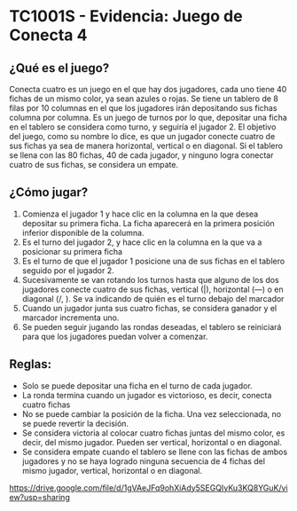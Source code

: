 # TC1001S - Evidencia: Juego de Conecta 4

## ¿Qué es el juego?
Conecta cuatro es un juego en el que hay dos jugadores, cada uno tiene 40 fichas de un mismo color, ya sean azules o rojas. Se tiene un tablero de 8 filas por 10 columnas en el que los jugadores irán depositando sus fichas columna por columna. Es un juego de turnos por lo que, depositar una ficha en el tablero se considera como turno, y seguiría el jugador 2. El objetivo del juego, como su nombre lo dice, es que un jugador conecte cuatro de sus fichas ya sea de manera horizontal, vertical o en diagonal. 
Si el tablero se llena con las 80 fichas, 40 de cada jugador, y ninguno logra conectar cuatro de sus fichas, se considera un empate.


## ¿Cómo jugar?
1. Comienza el jugador 1 y hace clic en la columna en la que desea depositar su primera ficha. La ficha aparecerá en la primera posición inferior disponible de la columna.
2. Es el turno del jugador 2, y hace clic en la columna en la que va a posicionar su primera ficha
3. Es el turno de que el jugador 1 posicione una de sus fichas en el tablero seguido por el jugador 2. 
4. Sucesivamente se van rotando los turnos hasta que alguno de los dos jugadores conecte cuatro de sus fichas, vertical (|), horizontal (—) o en diagonal (/, \). Se va indicando de quién es el turno debajo del marcador 
5. Cuando un jugador junta sus cuatro fichas, se considera ganador y el marcador incrementa uno.
6. Se pueden seguir jugando las rondas deseadas, el tablero se reiniciará para que los jugadores puedan volver a comenzar.


## Reglas:
* Solo se puede depositar una ficha en el turno de cada jugador.
* La ronda termina cuando un jugador es victorioso, es decir, conecta cuatro fichas
* No se puede cambiar la posición de la ficha. Una vez seleccionada, no se puede revertir la decisión.
* Se considera victoria al colocar cuatro fichas juntas del mismo color, es decir, del mismo jugador. Pueden ser vertical, horizontal o en diagonal. 
* Se considera empate cuando el tablero se llene con las fichas de ambos jugadores y no se haya logrado ninguna secuencia de 4 fichas del mismo jugador, vertical, horizontal o en diagonal.

https://drive.google.com/file/d/1gVAeJFq9ohXiAdy5SEGQIyKu3KQ8YGuK/view?usp=sharing


